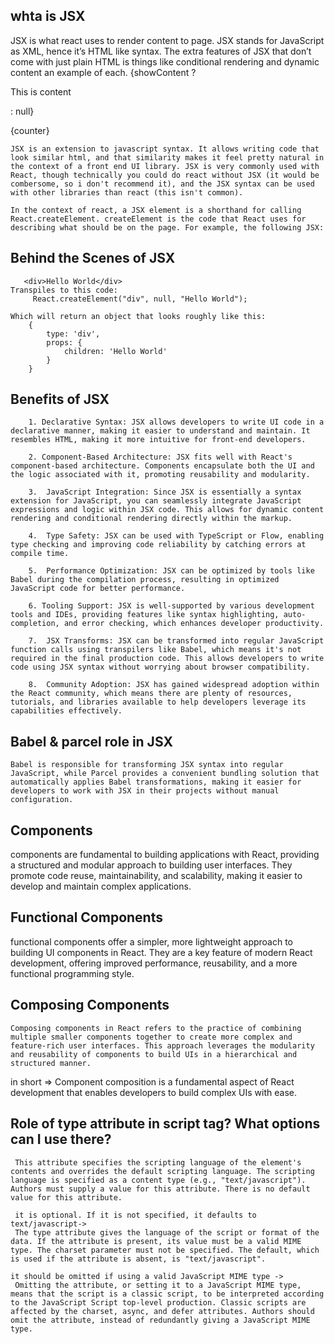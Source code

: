 ## whta is JSX
   JSX is what react uses to render content to page. JSX stands for JavaScript as XML, hence it’s HTML like syntax. The extra features of JSX that don’t come with just plain HTML is things like conditional rendering and dynamic content an example of each.
   {showContent ? <p>This is content</p> : null}
      <p>{counter} </p>


    JSX is an extension to javascript syntax. It allows writing code that look similar html, and that similarity makes it feel pretty natural in the context of a front end UI library. JSX is very commonly used with React, though technically you could do react without JSX (it would be combersome, so i don't recommend it), and the JSX syntax can be used with other libraries than react (this isn't common).

    In the context of react, a JSX element is a shorthand for calling React.createElement. createElement is the code that React uses for describing what should be on the page. For example, the following JSX:
 ## Behind the Scenes of JSX
       <div>Hello World</div>
    Transpiles to this code:
         React.createElement("div", null, "Hello World");

    Which will return an object that looks roughly like this:
        {
            type: 'div',
            props: {
                children: 'Hello World'
            }
        }
## Benefits of JSX

        1. Declarative Syntax: JSX allows developers to write UI code in a declarative manner, making it easier to understand and maintain. It resembles HTML, making it more intuitive for front-end developers.

        2. Component-Based Architecture: JSX fits well with React's component-based architecture. Components encapsulate both the UI and the logic associated with it, promoting reusability and modularity.

        3.  JavaScript Integration: Since JSX is essentially a syntax extension for JavaScript, you can seamlessly integrate JavaScript expressions and logic within JSX code. This allows for dynamic content rendering and conditional rendering directly within the markup.

        4.  Type Safety: JSX can be used with TypeScript or Flow, enabling type checking and improving code reliability by catching errors at compile time.

        5.  Performance Optimization: JSX can be optimized by tools like Babel during the compilation process, resulting in optimized JavaScript code for better performance.

        6. Tooling Support: JSX is well-supported by various development tools and IDEs, providing features like syntax highlighting, auto-completion, and error checking, which enhances developer productivity.

        7.  JSX Transforms: JSX can be transformed into regular JavaScript function calls using transpilers like Babel, which means it's not required in the final production code. This allows developers to write code using JSX syntax without worrying about browser compatibility.

        8.  Community Adoption: JSX has gained widespread adoption within the React community, which means there are plenty of resources, tutorials, and libraries available to help developers leverage its capabilities effectively.

## Babel & parcel role in JSX

    Babel is responsible for transforming JSX syntax into regular JavaScript, while Parcel provides a convenient bundling solution that automatically applies Babel transformations, making it easier for developers to work with JSX in their projects without manual configuration.

## Components
   components are fundamental to building applications with React, providing a structured and modular approach to building user interfaces. They promote code reuse, maintainability, and scalability, making it easier to develop and maintain complex applications.

## Functional Components
   functional components offer a simpler, more lightweight approach to building UI components in React. They are a key feature of modern React development, offering improved performance, reusability, and a more functional programming style.

## Composing Components
    Composing components in React refers to the practice of combining multiple smaller components together to create more complex and feature-rich user interfaces. This approach leverages the modularity and reusability of components to build UIs in a hierarchical and structured manner.

  in short => Component composition is a fundamental aspect of React development that enables developers to build complex UIs with ease.


## Role of type attribute in script tag? What options can I use there?

     This attribute specifies the scripting language of the element's contents and overrides the default scripting language. The scripting language is specified as a content type (e.g., "text/javascript"). Authors must supply a value for this attribute. There is no default value for this attribute.
     
     it is optional. If it is not specified, it defaults to text/javascript->
     The type attribute gives the language of the script or format of the data. If the attribute is present, its value must be a valid MIME type. The charset parameter must not be specified. The default, which is used if the attribute is absent, is "text/javascript".
    
    it should be omitted if using a valid JavaScript MIME type ->
     Omitting the attribute, or setting it to a JavaScript MIME type, means that the script is a classic script, to be interpreted according to the JavaScript Script top-level production. Classic scripts are affected by the charset, async, and defer attributes. Authors should omit the attribute, instead of redundantly giving a JavaScript MIME type.